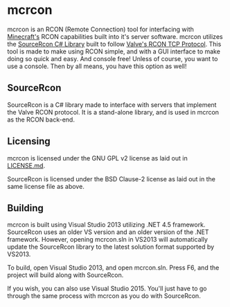 # mcrcon
mcrcon is an RCON (Remote Connection) tool for interfacing with [Minecraft's](http://minecraft.net) RCON capabilities built into it's server software. mcrcon utilizes the [SourceRcon C# Library]() built to follow [Valve's RCON TCP Protocol](). This tool is made to make using RCON simple, and with a GUI interface to make doing so quick and easy. And console free! Unless of course, you want to use a console. Then by all means, you have this option as well!

## SourceRcon
SourceRcon is a C# library made to interface with servers that implement the Valve RCON protocol. It is a stand-alone library, and is used in mcrcon as the RCON back-end. 

## Licensing
mcrcon is licensed under the GNU GPL v2 license as laid out in [LICENSE.md](https://github.com/pazuzu156/mcrcon/blob/master/LICENSE.md).

SourceRcon is licensed under the BSD Clause-2 license as laid out in the same license file as above.

## Building
mcrcon is built using Visual Studio 2013 utilizing .NET 4.5 framework. SourceRcon uses an older VS version and an older version of the .NET framework. However, opening mcrcon.sln in VS2013 will automatically update the SourceRcon library to the latest solution format supported by VS2013. 

To build, open Visual Studio 2013, and open mcrcon.sln. Press F6, and the project will build along with SourceRcon.

If you wish, you can also use Visual Studio 2015. You'll just have to go through the same process with mcrcon as you do with SourceRcon.
